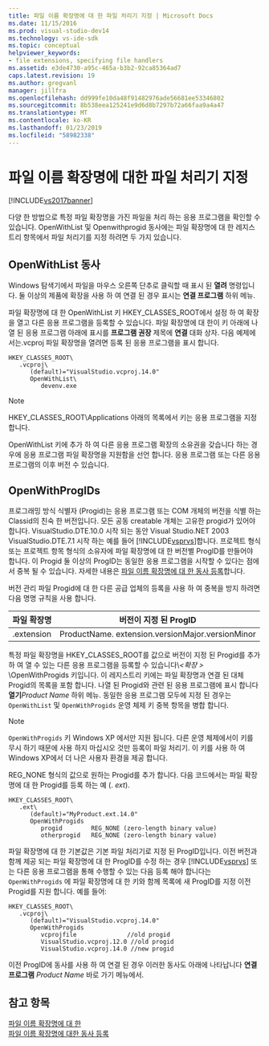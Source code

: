 ```yaml
---
title: 파일 이름 확장명에 대 한 파일 처리기 지정 | Microsoft Docs
ms.date: 11/15/2016
ms.prod: visual-studio-dev14
ms.technology: vs-ide-sdk
ms.topic: conceptual
helpviewer_keywords:
- file extensions, specifying file handlers
ms.assetid: e3de4730-a95c-465a-b3b2-92ca85364ad7
caps.latest.revision: 19
ms.author: gregvanl
manager: jillfra
ms.openlocfilehash: dd999fe10da48f91482976ade56681ee53346802
ms.sourcegitcommit: 8b538eea125241e9d6d8b7297b72a66faa9a4a47
ms.translationtype: MT
ms.contentlocale: ko-KR
ms.lasthandoff: 01/23/2019
ms.locfileid: "58982338"
---
```

# <a name="specifying-file-handlers-for-file-name-extensions"></a>파일 이름 확장명에 대한 파일 처리기 지정
[!INCLUDE[vs2017banner](../includes/vs2017banner.md)]

다양 한 방법으로 특정 파일 확장명을 가진 파일을 처리 하는 응용 프로그램을 확인할 수 있습니다. OpenWithList 및 Openwithprogid 동사에는 파일 확장명에 대 한 레지스트리 항목에서 파일 처리기를 지정 하려면 두 가지 있습니다.  
  
## <a name="openwithlist-verb"></a>OpenWithList 동사  
 Windows 탐색기에서 파일을 마우스 오른쪽 단추로 클릭할 때 표시 된 **열려** 명령입니다. 둘 이상의 제품에 확장을 사용 하 여 연결 된 경우 표시는 **연결 프로그램** 하위 메뉴.  
  
 파일 확장명에 대 한 OpenWithList 키 HKEY_CLASSES_ROOT에서 설정 하 여 확장을 열고 다른 응용 프로그램을 등록할 수 있습니다. 파일 확장명에 대 한이 키 아래에 나열 된 응용 프로그램 아래에 표시를 **프로그램 권장** 제목에 **연결** 대화 상자. 다음 예제에서는.vcproj 파일 확장명을 열려면 등록 된 응용 프로그램을 표시 합니다.  
  
```  
HKEY_CLASSES_ROOT\  
   .vcproj\  
      (default)="VisualStudio.vcproj.14.0"  
      OpenWithList\  
         devenv.exe  
```  
  
> [!NOTE]
>  HKEY_CLASSES_ROOT\Applications 아래의 목록에서 키는 응용 프로그램을 지정 합니다.  
  
 OpenWithList 키에 추가 하 여 다른 응용 프로그램 확장의 소유권을 갖습니다 하는 경우에 응용 프로그램 파일 확장명을 지원함을 선언 합니다. 응용 프로그램 또는 다른 응용 프로그램의 이후 버전 수 있습니다.  
  
## <a name="openwithprogids"></a>OpenWithProgIDs  
 프로그래밍 방식 식별자 (Progid)는 응용 프로그램 또는 COM 개체의 버전을 식별 하는 Classid의 친숙 한 버전입니다. 모든 공동 creatable 개체는 고유한 progid가 있어야 합니다. VisualStudio.DTE.10.0 시작 되는 동안 Visual Studio.NET 2003 VisualStudio.DTE.7.1 시작 하는 예를 들어 [!INCLUDE[vsprvs](../includes/vsprvs-md.md)]합니다. 프로젝트 형식 또는 프로젝트 항목 형식의 소유자에 파일 확장명에 대 한 버전별 ProgID를 만들어야 합니다. 이 Progid 둘 이상의 ProgID는 동일한 응용 프로그램을 시작할 수 있다는 점에서 중복 될 수 있습니다. 자세한 내용은 [파일 이름 확장명에 대 한 동사 등록](../extensibility/registering-verbs-for-file-name-extensions.md)합니다.  
  
 버전 관리 파일 Progid에 대 한 다른 공급 업체의 등록을 사용 하 여 중복을 방지 하려면 다음 명명 규칙을 사용 합니다.  
  
|파일 확장명|버전이 지정 된 ProgID|  
|--------------------|----------------------|  
|.extension|ProductName. extension.versionMajor.versionMinor|  
  
 특정 파일 확장명을 HKEY_CLASSES_ROOT를 값으로 버전이 지정 된 Progid를 추가 하 여 열 수 있는 다른 응용 프로그램을 등록할 수 있습니다\\*\<확장 >* \OpenWithProgids 키입니다. 이 레지스트리 키에는 파일 확장명과 연결 된 대체 Progid의 목록을 포함 합니다. 나열 된 Progid와 관련 된 응용 프로그램에 표시 합니다 **열기**_Product Name_ 하위 메뉴. 동일한 응용 프로그램 모두에 지정 된 경우는 `OpenWithList` 및 `OpenWithProgids` 운영 체제 키 중복 항목을 병합 합니다.  
  
> [!NOTE]
>  `OpenWithProgids` 키 Windows XP 에서만 지원 됩니다. 다른 운영 체제에서이 키를 무시 하기 때문에 사용 하지 마십시오 것만 등록이 파일 처리기. 이 키를 사용 하 여 Windows XP에서 더 나은 사용자 환경을 제공 합니다.  
  
 REG_NONE 형식의 값으로 원하는 Progid를 추가 합니다. 다음 코드에서는 파일 확장명에 대 한 Progid를 등록 하는 예 (. *ext*).  
  
```  
HKEY_CLASSES_ROOT\  
   .ext\  
      (default)="MyProduct.ext.14.0"  
      OpenWithProgids  
         progid        REG_NONE (zero-length binary value)  
         otherprogid   REG_NONE (zero-length binary value)  
```  
  
 파일 확장명에 대 한 기본값은 기본 파일 처리기로 지정 된 ProgID입니다. 이전 버전과 함께 제공 되는 파일 확장명에 대 한 ProgID를 수정 하는 경우 [!INCLUDE[vsprvs](../includes/vsprvs-md.md)] 또는 다른 응용 프로그램을 통해 수행할 수 있는 다음 등록 해야 합니다는 `OpenWithProgids` 에 파일 확장명에 대 한 키와 함께 목록에 새 ProgID를 지정 이전 Progid를 지원 합니다. 예를 들어:  
  
```  
HKEY_CLASSES_ROOT\  
   .vcproj\  
      (default)="VisualStudio.vcproj.14.0"  
      OpenWithProgids  
         vcprojfile              //old progid  
         VisualStudio.vcproj.12.0 //old progid  
         VisualStudio.vcproj.14.0 //new progid  
```  
  
 이전 ProgID에 동사를 사용 하 여 연결 된 경우 이러한 동사도 아래에 나타납니다 **연결 프로그램** *Product Name* 바로 가기 메뉴에서.  
  
## <a name="see-also"></a>참고 항목  
 [파일 이름 확장명에 대 한](../extensibility/about-file-name-extensions.md)   
 [파일 이름 확장명에 대한 동사 등록](../extensibility/registering-verbs-for-file-name-extensions.md)
